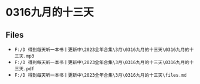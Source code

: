 # 0316九月的十三天

## Files

- `F:/D 得到每天听一本书丨更新中\2023全年合集\3月\0316九月的十三天\0316九月的十三天.mp3`
- `F:/D 得到每天听一本书丨更新中\2023全年合集\3月\0316九月的十三天\0316九月的十三天.pdf`
- `F:/D 得到每天听一本书丨更新中\2023全年合集\3月\0316九月的十三天\files.md`
